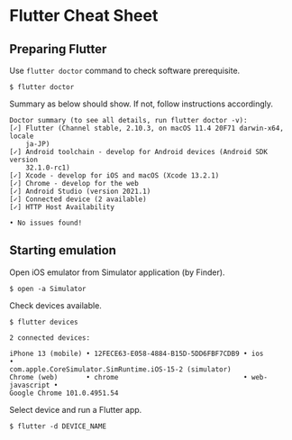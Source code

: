 # Flutter Cheat Sheet

## Preparing Flutter
Use `flutter doctor` command to check software prerequisite.
```
$ flutter doctor
```

Summary as below should show. If not, follow instructions accordingly.
```
Doctor summary (to see all details, run flutter doctor -v):
[✓] Flutter (Channel stable, 2.10.3, on macOS 11.4 20F71 darwin-x64, locale
    ja-JP)
[✓] Android toolchain - develop for Android devices (Android SDK version
    32.1.0-rc1)
[✓] Xcode - develop for iOS and macOS (Xcode 13.2.1)
[✓] Chrome - develop for the web
[✓] Android Studio (version 2021.1)
[✓] Connected device (2 available)
[✓] HTTP Host Availability

• No issues found!
```

## Starting emulation
Open iOS emulator from Simulator application (by Finder).
```
$ open -a Simulator
```

Check devices available.
```
$ flutter devices
```
```
2 connected devices:

iPhone 13 (mobile) • 12FECE63-E058-4884-B15D-5DD6FBF7CDB9 • ios            •
com.apple.CoreSimulator.SimRuntime.iOS-15-2 (simulator)
Chrome (web)       • chrome                               • web-javascript •
Google Chrome 101.0.4951.54
```

Select device and run a Flutter app.
```
$ flutter -d DEVICE_NAME
```
